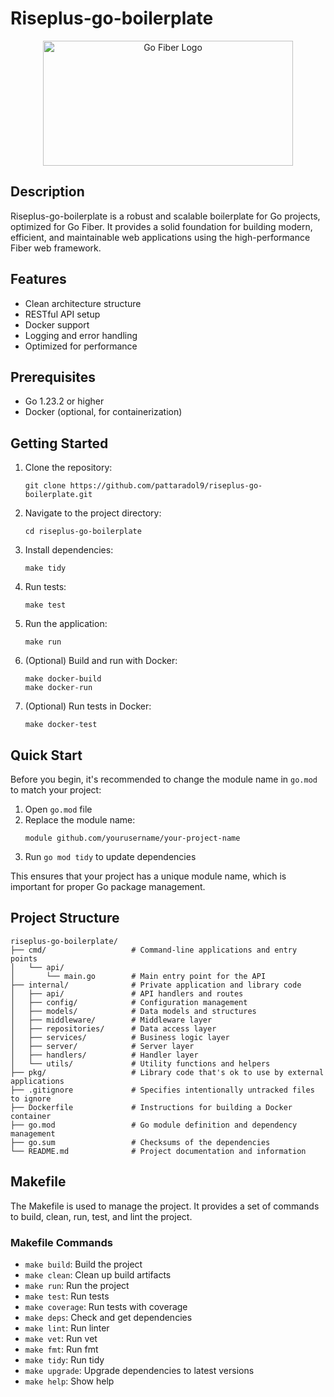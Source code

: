 # Riseplus-go-boilerplate

<p align="center">
  <img src="https://gofiber.io/assets/images/logo.svg" alt="Go Fiber Logo" width="400" height="200">
</p>


## Description

Riseplus-go-boilerplate is a robust and scalable boilerplate for Go projects, optimized for Go Fiber. It provides a solid foundation for building modern, efficient, and maintainable web applications using the high-performance Fiber web framework.


## Features

- Clean architecture structure
- RESTful API setup
- Docker support
- Logging and error handling
- Optimized for performance


## Prerequisites

- Go 1.23.2 or higher
- Docker (optional, for containerization)


## Getting Started

1. Clone the repository:

   ```
   git clone https://github.com/pattaradol9/riseplus-go-boilerplate.git
   ```

2. Navigate to the project directory:

   ```
   cd riseplus-go-boilerplate
   ```

3. Install dependencies:

   ```
   make tidy
   ```

4. Run tests:

   ```
   make test
   ```

5. Run the application:

   ```
   make run
   ```

6. (Optional) Build and run with Docker:
   ```
   make docker-build
   make docker-run
   ```

7. (Optional) Run tests in Docker:
   ```
   make docker-test
   ```


## Quick Start

Before you begin, it's recommended to change the module name in `go.mod` to match your project:

1. Open `go.mod` file
2. Replace the module name:
   ```
   module github.com/yourusername/your-project-name
   ```
3. Run `go mod tidy` to update dependencies

This ensures that your project has a unique module name, which is important for proper Go package management.


## Project Structure

```
riseplus-go-boilerplate/
├── cmd/                   # Command-line applications and entry points
│   └── api/
│       └── main.go        # Main entry point for the API
├── internal/              # Private application and library code
│   ├── api/               # API handlers and routes
│   ├── config/            # Configuration management
│   ├── models/            # Data models and structures
│   ├── middleware/        # Middleware layer
│   ├── repositories/      # Data access layer
│   ├── services/          # Business logic layer
│   ├── server/            # Server layer
│   ├── handlers/          # Handler layer
│   └── utils/             # Utility functions and helpers
├── pkg/                   # Library code that's ok to use by external applications
├── .gitignore             # Specifies intentionally untracked files to ignore
├── Dockerfile             # Instructions for building a Docker container
├── go.mod                 # Go module definition and dependency management
├── go.sum                 # Checksums of the dependencies
└── README.md              # Project documentation and information
```


## Makefile

The Makefile is used to manage the project. It provides a set of commands to build, clean, run, test, and lint the project.

### Makefile Commands

- `make build`: Build the project
- `make clean`: Clean up build artifacts
- `make run`: Run the project
- `make test`: Run tests
- `make coverage`: Run tests with coverage
- `make deps`: Check and get dependencies
- `make lint`: Run linter
- `make vet`: Run vet
- `make fmt`: Run fmt
- `make tidy`: Run tidy
- `make upgrade`: Upgrade dependencies to latest versions
- `make help`: Show help